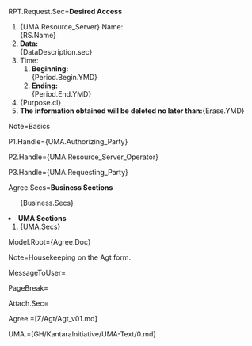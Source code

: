 RPT.Request.Sec=<b>Desired Access</b><ol><li>{UMA.Resource_Server} Name:<br>{RS.Name}<li><b>Data:</b><br>{DataDescription.sec}<li>Time:</b><ol><li><b>Beginning:</b><br>{Period.Begin.YMD}<li><b>Ending:</b><br>{Period.End.YMD}</ol><li>{Purpose.cl}<li><b>The information obtained will be deleted no later than:</b>{Erase.YMD}</ol>

Note=Basics

P1.Handle={UMA.Authorizing_Party}

P2.Handle={UMA.Resource_Server_Operator}

P3.Handle={UMA.Requesting_Party}

Agree.Secs=<b>Business Sections</b><br><ol>{Business.Secs}</ol><li><b>UMA Sections</b><ol><li>{UMA.Secs}</ol>

Model.Root={Agree.Doc}

Note=Housekeeping on the Agt form.

MessageToUser=</i>

PageBreak=</i>

Attach.Sec=</i>

Agree.=[Z/Agt/Agt_v01.md]

UMA.=[GH/KantaraInitiative/UMA-Text/0.md]